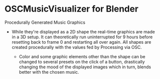 # OSCMusicVisualizer for Blender

Procedurally Generated Music Graphics


 - While they're displayed as a 2D shape the real-time graphics are made in a 3D setup. It can theoretically run uninterrupted for 9 hours before resetting back to frame 0 and restarting all over again. All shapes are created procedurally with the values fed by Processing via OSC.

      - Color and some graphic elements other than the shape can be changed to several presets on the click of a button, drastically changing the mood of the displayed images which in turn, blends better with the chosen music.
